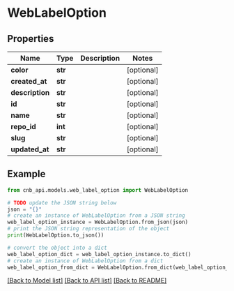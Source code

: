# WebLabelOption


## Properties

Name | Type | Description | Notes
------------ | ------------- | ------------- | -------------
**color** | **str** |  | [optional] 
**created_at** | **str** |  | [optional] 
**description** | **str** |  | [optional] 
**id** | **str** |  | [optional] 
**name** | **str** |  | [optional] 
**repo_id** | **int** |  | [optional] 
**slug** | **str** |  | [optional] 
**updated_at** | **str** |  | [optional] 

## Example

```python
from cnb_api.models.web_label_option import WebLabelOption

# TODO update the JSON string below
json = "{}"
# create an instance of WebLabelOption from a JSON string
web_label_option_instance = WebLabelOption.from_json(json)
# print the JSON string representation of the object
print(WebLabelOption.to_json())

# convert the object into a dict
web_label_option_dict = web_label_option_instance.to_dict()
# create an instance of WebLabelOption from a dict
web_label_option_from_dict = WebLabelOption.from_dict(web_label_option_dict)
```
[[Back to Model list]](../README.md#documentation-for-models) [[Back to API list]](../README.md#documentation-for-api-endpoints) [[Back to README]](../README.md)


